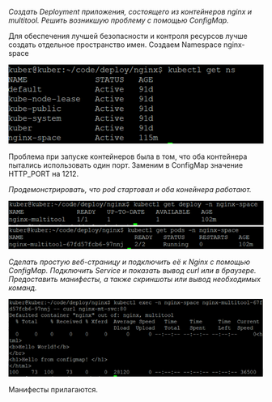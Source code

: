 <i>Создать Deployment приложения, состоящего из контейнеров nginx и multitool.
Решить возникшую проблему с помощью ConfigMap.</i>

Для обеспечения лучшей безопасности и контроля ресурсов лучше создать отдельное пространство имен. Создаем Namespace nginx-space

![alt text](https://github.com/powermetall/netology_01/blob/main/pic_1.png?raw=true)
 
Проблема при запуске контейнеров была в том, что оба контейнера пытались использовать один порт. Заменим в ConfigMap значение HTTP_PORT на 1212.




  <i>

  Продемонстрировать, что pod стартовал и оба конейнера работают.</i>
 
![alt text](https://github.com/powermetall/netology_01/blob/main/pic_2.png?raw=true)
![alt text](https://github.com/powermetall/netology_01/blob/main/pic_3.png?raw=true)

<i>Сделать простую веб-страницу и подключить её к Nginx с помощью ConfigMap. Подключить Service и показать вывод curl или в браузере.
Предоставить манифесты, а также скриншоты или вывод необходимых команд.</i>
 
![alt text](https://github.com/powermetall/netology_01/blob/main/pic_4.png?raw=true)

Манифесты прилагаются.
